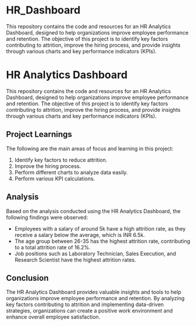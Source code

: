 # HR_Dashboard
This repository contains the code and resources for an HR Analytics Dashboard, designed to help organizations improve employee performance and retention. The objective of this project is to identify key factors contributing to attrition, improve the hiring process, and provide insights through various charts and key performance indicators (KPIs).
# HR Analytics Dashboard

This repository contains the code and resources for an HR Analytics Dashboard, designed to help organizations improve employee performance and retention. The objective of this project is to identify key factors contributing to attrition, improve the hiring process, and provide insights through various charts and key performance indicators (KPIs).

## Project Learnings

The following are the main areas of focus and learning in this project:

1. Identify key factors to reduce attrition.
2. Improve the hiring process.
3. Perform different charts to analyze data easily.
4. Perform various KPI calculations.

## Analysis

Based on the analysis conducted using the HR Analytics Dashboard, the following findings were observed:

- Employees with a salary of around 5k have a high attrition rate, as they receive a salary below the average, which is INR 6.5k.
- The age group between 26-35 has the highest attrition rate, contributing to a total attrition rate of 16.2%.
- Job positions such as Laboratory Technician, Sales Execution, and Research Scientist have the highest attrition rates.

## Conclusion

The HR Analytics Dashboard provides valuable insights and tools to help organizations improve employee performance and retention. By analyzing key factors contributing to attrition and implementing data-driven strategies, organizations can create a positive work environment and enhance overall employee satisfaction.
